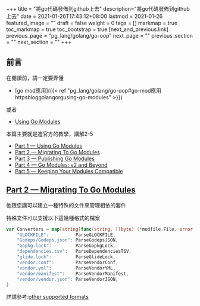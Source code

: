 +++
title = "將go代碼發佈到github上去"
description="將go代碼發佈到github上去"
date = 2021-01-26T17:43:12+08:00
lastmod = 2021-01-26
featured_image = ""
draft = false
weight = 0
tags = []
markmap = true
toc_markmap = true
toc_bootstrap = true
[next_and_previous.link]
  previous_page = "pg_lang/golang/go-oop"
  next_page = ""
  previous_section = ""
  next_section = ""
+++


## 前言

在閱讀前，請一定要弄懂

- [go mod應用]({{< ref "pg_lang/golang/go-oop#go-mod應用httpsbloggolangorgusing-go-modules" >}})

或者

- [Using Go Modules](https://blog.golang.org/using-go-modules)

本篇主要就是造官方的教學，講解2-5

- [Part 1 — Using Go Modules]
- [Part 2 — Migrating To Go Modules]
- [Part 3 — Publishing Go Modules]
- [Part 4 — Go Modules: v2 and Beyond]
- [Part 5 — Keeping Your Modules Compatible]

## [Part 2 — Migrating To Go Modules]

他跟您講可以建立一種特殊的文件來管理相依的套件

特殊文件可以支援以下這幾種格式的檔案

```go
var Converters = map[string]func(string, []byte) (*modfile.File, error){
	"GLOCKFILE":          ParseGLOCKFILE,
	"Godeps/Godeps.json": ParseGodepsJSON,
	"Gopkg.lock":         ParseGopkgLock,
	"dependencies.tsv":   ParseDependenciesTSV,
	"glide.lock":         ParseGlideLock,
	"vendor.conf":        ParseVendorConf,
	"vendor.yml":         ParseVendorYML,
	"vendor/manifest":    ParseVendorManifest,
	"vendor/vendor.json": ParseVendorJSON,
}
```

詳請參考:[other supported formats](https://go.googlesource.com/go/+/362625209b6cd2bc059b6b0a67712ddebab312d9/src/cmd/go/internal/modconv/modconv.go#9)


[Part 1 — Using Go Modules]: https://blog.golang.org/using-go-modules
[Part 2 — Migrating To Go Modules]: https://blog.golang.org/migrating-to-go-modules
[Part 3 — Publishing Go Modules]: https://blog.golang.org/publishing-go-modules
[Part 4 — Go Modules: v2 and Beyond]: https://blog.golang.org/v2-go-modules
[Part 5 — Keeping Your Modules Compatible]: https://blog.golang.org/module-compatibility
